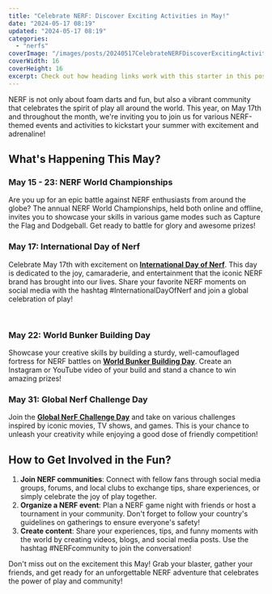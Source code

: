 ```yaml
---
title: "Celebrate NERF: Discover Exciting Activities in May!"
date: "2024-05-17 08:19"
updated: "2024-05-17 08:19"
categories:
  - "nerfs"
coverImage: "/images/posts/20240517CelebrateNERFDiscoverExcitingActivitiesinMay_1.jpg"
coverWidth: 16
coverHeight: 16
excerpt: Check out how heading links work with this starter in this post.
---
```


<script>
  import { base } from '$app/paths';
</script>


NERF is not only about foam darts and fun, but also a vibrant community that celebrates the spirit of play all around the world. This year, on May 17th and throughout the month, we're inviting you to join us for various NERF-themed events and activities to kickstart your summer with excitement and adrenaline!

## What's Happening This May?

### **May 15 - 23: NERF World Championships**

Are you up for an epic battle against NERF enthusiasts from around the globe? The annual NERF World Championships, held both online and offline, invites you to showcase your skills in various game modes such as Capture the Flag and Dodgeball. Get ready to battle for glory and awesome prizes!

### **May 17: International Day of Nerf**

Celebrate May 17th with excitement on [**International Day of Nerf**](https://www.nationaldaycalendar.com/national-nerf-day-usa/). This day is dedicated to the joy, camaraderie, and entertainment that the iconic NERF brand has brought into our lives. Share your favorite NERF moments on social media with the hashtag #InternationalDayOfNerf and join a global celebration of play!


<img class="cover-image" src="{base}/images/posts/20240517CelebrateNERFDiscoverExcitingActivitiesinMay_2.jpg" alt="" style="aspect-ratio: 16 / 16;" width="16" height="16">

### **May 22: World Bunker Building Day**

Showcase your creative skills by building a sturdy, well-camouflaged fortress for NERF battles on [**World Bunker Building Day**](https://www.nationaldaycalendar.com/world-bunker-building-day-usa/). Create an Instagram or YouTube video of your build and stand a chance to win amazing prizes!

### **May 31: Global Nerf Challenge Day**

Join the [**Global NerF Challenge Day**](https://www.nationaldaycalendar.com/global-nerf-challenge-day-usa/) and take on various challenges inspired by iconic movies, TV shows, and games. This is your chance to unleash your creativity while enjoying a good dose of friendly competition!

## How to Get Involved in the Fun?

1. **Join NERF communities**: Connect with fellow fans through social media groups, forums, and local clubs to exchange tips, share experiences, or simply celebrate the joy of play together.
2. **Organize a NERF event**: Plan a NERF game night with friends or host a tournament in your community. Don't forget to follow your country's guidelines on gatherings to ensure everyone's safety!
3. **Create content**: Share your experiences, tips, and funny moments with the world by creating videos, blogs, and social media posts. Use the hashtag #NERFcommunity to join the conversation!

Don't miss out on the excitement this May! Grab your blaster, gather your friends, and get ready for an unforgettable NERF adventure that celebrates the power of play and community!